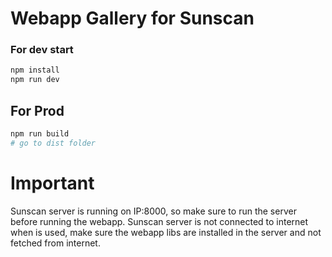 # Webapp Gallery for Sunscan

### For dev start
    
```bash
npm install 
npm run dev
```
## For Prod
```bash
npm run build
# go to dist folder
```

# Important
Sunscan server is running on IP:8000, so make sure to run the server before running the webapp.
Sunscan server is not connected to internet when is used, make sure the webapp libs are installed in the server and not fetched from internet.  

